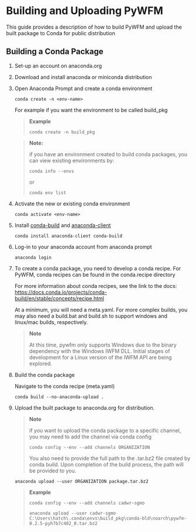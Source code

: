 # Building and Uploading PyWFM

This guide provides a description of how to build PyWFM and upload the built package to Conda for public distribution

## Building a Conda Package

1. Set-up an account on anaconda.org
2. Download and install anaconda or miniconda distribution
3. Open Anaconda Prompt and create a conda environment

   ```
   conda create -n <env-name>
   ```

   For example if you want the environment to be called build_pkg

   > **Example**
   >
   > ```
   > conda create -n build_pkg
   > ```

   > **Note:**
   >
   > if you have an environment created to build conda packages, you can view existing environments by:
   >
   > ```
   > conda info --envs
   > ```
   >
   > or
   >
   > ```
   > conda env list
   > ```

4. Activate the new or existing conda environment

   ```
   conda activate <env-name>
   ```

5. Install [conda-build](https://docs.conda.io/projects/conda-build/en/stable/) and [anaconda-client](https://docs.anaconda.com/free/anacondaorg/user-guide/getting-started-with-anaconda-client/)

   ```
   conda install anaconda-client conda-build
   ```

6. Log-in to your anaconda account from anaconda prompt

   ```
   anaconda login
   ```

7. To create a conda package, you need to develop a conda recipe. For PyWFM, conda recipes can be found in the conda.recipe directory

   For more information about conda recipes, see the link to the docs:
   https://docs.conda.io/projects/conda-build/en/stable/concepts/recipe.html

   At a minimum, you will need a meta.yaml. For more complex builds, you may also need a build.bat and build.sh to support windows and linux/mac builds, respectively.

   > **Note**
   >
   > At this time, pywfm only supports Windows due to the binary dependency with the Windows IWFM DLL. Initial stages of development for a Linux version of the IWFM API are being explored.

8. Build the conda package

   Navigate to the conda recipe (meta.yaml)

   ```
   conda build --no-anaconda-upload .
   ```

9. Upload the built package to anaconda.org for distribution.

   > **Note**
   >
   > if you want to upload the conda package to a specific channel, you may need to add the channel via conda config
   >
   > ```
   > conda config --env --add channels ORGANIZATION
   > ```
   >
   > You also need to provide the full path to the <package-name>.tar.bz2 file created by conda build.
   > Upon completion of the build process, the path will be provided to you.

   ```
   anaconda upload --user ORGANIZATION package.tar.bz2
   ```

   > **Example**
   >
   > ```
   > conda config --env --add channels cadwr-sgmo
   > ```
   >
   > ```
   > anaconda upload --user cadwr-sgmo C:\Users\hatch\.conda\envs\build_pkg\conda-bld\noarch\pywfm-0.2.5-pyh7b7c402_0.tar.bz2
   > ```
